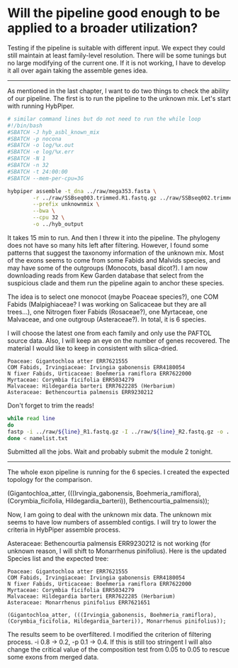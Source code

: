 # Will the pipeline good enough to be applied to a broader utilization?

Testing if the pipeline is suitable with different input. We expect they could still maintain at least family-level resolution. There will be some tunings but no large modifying of the current one. If it is not working, I have to develop it all over again taking the assemble genes idea.

---

As mentioned in the last chapter, I want to do two things to check the ability of our pipeline. The first is to run the pipeline to the unknown mix. Let's start with running HybPiper.

```bash
# similar command lines but do not need to run the while loop
#!/bin/bash
#SBATCH -J hyb_asbl_known_mix
#SBATCH -p nocona
#SBATCH -o log/%x.out
#SBATCH -e log/%x.err
#SBATCH -N 1
#SBATCH -n 32
#SBATCH -t 24:00:00
#SBATCH --mem-per-cpu=3G

hybpiper assemble -t_dna ../raw/mega353.fasta \
        -r ../raw/SSBseq003.trimmed.R1.fastq.gz ../raw/SSBseq002.trimmed.R2.fastq.gz \
        --prefix unknownmix \
        --bwa \
        --cpu 32 \
        -o ../hyb_output
```

It takes 15 min to run. And then I threw it into the pipeline. The phylogeny does not have so many hits left after filtering. However, I found some patterns that suggest the taxonomy information of the unknown mix. Most of the exons seems to come from some Fabids and Malvids species, and may have some of the outgroups (Monocots, basal dicot?). I am now downloading reads  from Kew Garden database that select from the suspicious clade and them run the pipeline again to anchor these species.

The idea is to select one monocot (maybe Poaceae species?), one COM Fabids (Malpighiaceae? I was working on Salicaceae but they are all trees...), one Nitrogen fixer Fabids (Rosaceae?), one Myrtaceae, one Malvaceae, and one outgroup (Asteraceae?). In total, it is 6 species.

I will choose the latest one from each family and only use the PAFTOL source data. Also, I will keep an eye on the number of genes recovered. The material I would like to keep in consistent with silica-dried.

```
Poaceae: Gigantochloa atter ERR7621555
COM Fabids, Irvingiaceae: Irvingia gabonensis ERR4180054
N fixer Fabids, Urticaceae: Boehmeria ramiflora ERR7622000
Myrtaceae: Corymbia ficifolia ERR5034279
Malvaceae: Hildegardia barteri ERR7622285 (Herbarium)
Asteraceae: Bethencourtia palmensis ERR9230212
```

Don't forget to trim the reads!
```bash
while read line
do
fastp -i ../raw/${line}_R1.fastq.gz -I ../raw/${line}_R2.fastq.gz -o ../raw/${line}_trimmed_R1.fastq.gz -O ../raw/${line}_trimmed_R2.fastq.gz -j ../output/${line}.json -h ../output/${line}.html
done < namelist.txt
```
Submitted all the jobs. Wait and probably submit the module 2 tonight.

---

The whole exon pipeline is running for the 6 species. I created the expected topology for the comparison. 

(Gigantochloa_atter, (((Irvingia_gabonensis, Boehmeria_ramiflora), (Corymbia_ficifolia, Hildegardia_barteri)), Bethencourtia_palmensis));

Now, I am going to deal with the unknown mix data. The unknown mix seems to have low numbers of assembled contigs. I will try to lower the criteria in HybPiper assemble process.

Asteraceae: Bethencourtia palmensis ERR9230212 is not working (for unknown reason, I will shift to Monarrhenus pinifolius). Here is the updated Species list and the expected tree:
```
Poaceae: Gigantochloa atter ERR7621555
COM Fabids, Irvingiaceae: Irvingia gabonensis ERR4180054
N fixer Fabids, Urticaceae: Boehmeria ramiflora ERR7622000
Myrtaceae: Corymbia ficifolia ERR5034279
Malvaceae: Hildegardia barteri ERR7622285 (Herbarium)
Asteraceae: Monarrhenus pinifolius ERR7621651

(Gigantochloa_atter, (((Irvingia_gabonensis, Boehmeria_ramiflora), (Corymbia_ficifolia, Hildegardia_barteri)), Monarrhenus pinifolius));
```

The results seem to be overfiltered. I modified the criterion of filtering process. -i 0.8 -> 0.2, -p 0.1 -> 0.4. If this is still too stringent I will also change the critical value of the composition test from 0.05 to 0.05 to rescue some exons from merged data.

